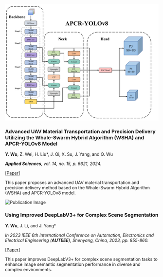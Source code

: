 <!-- publications.md内容 -->
<div class="publication-card row align-items-center mb-4">
    <div class="col-md-6">
        <div class="publication-image-container">
            <img src="static/assets/applsci.png" class="img-fluid publication-image" alt="Publication Image">
        </div>
    </div>
    <div class="col-md-6">
        <h3 class="publication-title">
            <b>Advanced UAV Material Transportation and Precision Delivery Utilizing the Whale-Swarm Hybrid Algorithm (WSHA) and APCR-YOLOv8 Model</b>
        </h3>
        <p class="publication-authors">
            <b>Y. Wu</b>, Z. Wei, H. Liu*, J. Qi, X. Su, J. Yang, and Q. Wu
        </p>
        <p class="publication-info">
            <i><b>Applied Sciences</b>, vol. 14, no. 15, p. 6621, 2024.</i>
        </p>
        <p class="publication-links">
            <a href="paper/applsci-14-06621-v2.pdf">[Paper]</a>
        </p>
        <p class="publication-description">
            This paper proposes an advanced UAV material transportation and precision delivery method based on the Whale-Swarm Hybrid Algorithm (WSHA) and APCR-YOLOv8 model.
        </p>
    </div>
</div>

<div class="publication-card row align-items-center mb-4">
    <div class="col-md-6">
        <div class="publication-image-container">
            <img src="static/assets/AUTEEE.png" class="img-fluid publication-image" alt="Publication Image">
        </div>
    </div>
    <div class="col-md-6">
        <h3 class="publication-title">
            <b>Using Improved DeepLabV3+ for Complex Scene Segmentation</b>
        </h3>
        <p class="publication-authors">
            <b>Y. Wu</b>, J. Li, and J. Yang*
        </p>
        <p class="publication-info">
            <i>In 2023 IEEE 6th International Conference on Automation, Electronics and Electrical Engineering (<b>AUTEEE</b>), Shenyang, China, 2023, pp. 855-860.</i>
        </p>
        <p class="publication-links">
            <a href="paper/Using_Improved_DeepLabV3_for_Complex_Scene_Segmentation.pdf">[Paper]</a>
        </p>
        <p class="publication-description">
            This paper improves DeepLabV3+ for complex scene segmentation tasks to enhance image semantic segmentation performance in diverse and complex environments.
        </p>
    </div>
</div>

